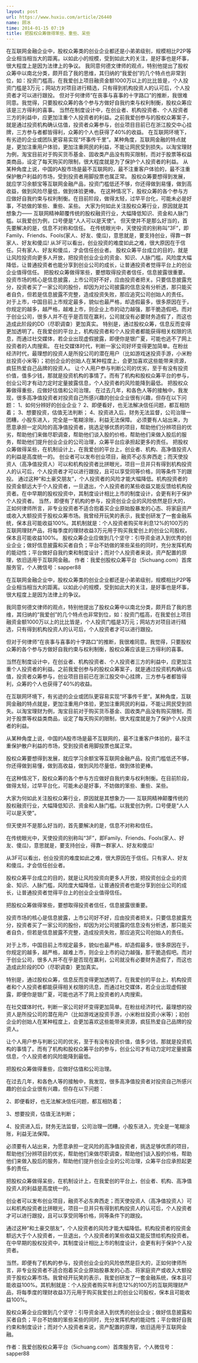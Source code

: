 ```yaml
---
layout: post
url: https://www.huxiu.com/article/26440
name: 顾冰
time: 2014-01-15 07:19
title: 把股权众筹做得笨些、重些、呆些
---
```

在互联网金融企业中，股权众筹类的创业企业都还是小弟弟级别，规模相比P2P等企业相当相当大的距离。以如此小的规模，受到如此大的关注，是好事也是坏事，很大程度上是因为法律上的争议。 我同意何德文律师的观点，特别他提出了股权众筹中以南北分类，颇开启了我的思维，其归纳的“我爱创”的几个特点也非常到位，如：投资门槛高，在我爱创上项目融资金额1000万以上的比比皆是，个人投资门槛是3万元；网站方对项目进行精选，只有得到机构投资人的认可后，个人投资者才可以进行跟投。 但对于何律师“在丧事与喜事的十字路口”的推断，我很难同意。我觉得，只要股权众筹的各个参与方做好自我约束与权利制衡，股权众筹应该是三方得利的喜事。 当然在制度设计中，在创业者、机构投资者、个人投资者三方的利益中，应更加注重个人投资者的利益。之前我爱创参与的股权众筹案子，就是通过投资机构确认估值，投资者众筹参与，创业项目目前已在浙江股交中心挂牌，三方参与者都皆得利，众筹的个人也获得了40%的收益。 在互联网环境下，有劣迹的企业或团队更容易实现“坏事传千里”。某种角度，互联网金融的特点就是，更加注重用户体验，更加注重网民的利益，不能让网民受到损失。以淘宝理财为例，淘宝目前对于购买货币基金、固收类产品没有购买限制，而对于股票等权益类商品，设定了每天购买的限制，很大程度就是为了保护个人投资者的利益。 从某种角度上说，中国的A股市场是最不互联网的，最不注重客户体验的，最不注重保护散户利益的市场，受到投资者用脚投票也属正常。 股权众筹要想得到发展，就应学习余额宝等互联网金融产品，投资门槛低还不够，你还得做到易懂，做到高收益，做到风险尽量低，做到体验更棒。 在这种情况下，股权众筹的各个参与方应做好自我约束与权利制衡。在目前阶段，做得太轻，过早平台化，可能未必是好事，不妨做的笨些、重些、呆些。 大家为何如此关注股权众筹行业，原因就是其想象力—— 互联网精神颠覆传统的股权融资行业，大幅降低知识、资金和人脉门槛。以我爱创为例，口号便是“人人可以是天使”。 但天使并不是那么好当的，首先要解决的是，信息不对称和信任。 在传统眼光中，天使投资的别称叫“3F”，即Family、Friends、Fools(家人、好友、傻瓜)，意思就是，要支持创业，得靠一群家人、好友和傻瓜! 从3F可以看出，创业投资的难度如此之难，很大原因在于信任。只有家人、好友和傻瓜，才会信任创业者。 股权众筹平台成立的目的，就是让风险投资向更多人开放，把投资创业企业的资金、知识、人脉门槛，风险度大幅降低，让普通投资者也能分享到创业公司的成长，让普通投资者觉得平台上的创业企业值得信任。 把股权众筹做得笨些，要想取得投资者信任，信息披露很重要。 投资市场的核心是信息披露，上市公司好不好，应由投资者把关。只要信息披露充分，投资者买了一家公司的股份，却因为对公司披露的信息没有分析透，那只能买者自负，但若是信息披露不完整，造成投资失败，那应追究公司创始人的责任。 对于上市，中国目前上市规定最多，貌似也最严格，却造假最多，很多原因在于，你规定的越多，越严格，越难上市，则企业上市的动力越强，那干脆造假吧。而对于创业公司，很多人并不在乎是否现在赢利，公司就没有必要财务造假了，而这也造成此阶段的DD（尽职调查）更加真实。 特别是，通过股权众筹，信息反而变得更加透明了。在我爱创的平台上，机构投资者和个人投资者都能获得相关权限的讯息，而通过社交媒体，若企业出现虚假披露，即便你是银广夏，可能也逃不了网上投资者的人肉搜索。 在社交媒体时代，判断一家公司好坏变得更加简单。在粉丝经济时代，最理想的投资人是所投公司的潜在用户（比如游戏迷投资手游，小米粉丝投资小米等）；初创企业的创始人在某种程度上，会更加喜欢这些能带来资源，疯狂热爱自己品牌的投资人。 让个人用户参与判断公司的优劣，至于有没有投资价值，值多少钱，那就是投资机构的事情了。而有了机构和股权众筹平台的参与，创业公司才有动力定时定量披露信息，个人投资者的风险能降到最低。 把股权众筹做得重些，应做好估值和公司治理。 在过去几年，和各色人等的接触中，我发现，很多高净值投资者对投资自己所感兴趣的创业企业很有兴趣，但存在以下问题： 1、如何分辨好的创业企业？ 2、即便看好，也无法解决信任问题，都互相防着； 3、想要投资，估值无法判断； 4、投资进入后，财务无法监督，公司治理一团糟，小股东进入，完全是一笔糊涂账，利益无法保障。 必须要有人站出来，为愿意承担一定风险的高净值投资者，挑选足够优质的项目，帮助他们分辨项目的优劣，帮助他们来做尽职调查，帮助他们谈入股的价格，帮助他们来做入股后的服务，帮助他们提升创业企业的公司治理，众筹平台应承担起更多的责任。 把股权众筹做得呆些，在机制设计上，在我爱创的平台上，创业者、机构、高净值投资人的利益是高度统一的。 创业者可以发布创业项目，融资不必东奔西走；而天使投资人（高净值投资人）可以和机构投资者比拼眼光，项目一旦并只有得到机构投资人的认可后，个人投资者才可以进行跟投，且可以享受同等价格，同等条件下的跟投。 通过这种“和土豪交朋友”，个人投资者的风险才能大幅降低。机构投资者的投资金额远大于个人投资者，一旦退出，个人投资者的某些收益又能反馈给机构投资者。在中早期的股权投资中，其制度设计相比上市的制度设计，会更有利于保护个人投资者。 当然，即便有了机构的参与，投资创业企业的风险依然是巨大的，正如何律师所言，非专业投资者不适合抱着买企业原始股暴发的心态、将家庭资产或收入大额投资于股权众筹市场。我曾经开玩笑的表示，我爱创研发了一套金融系统，保本且可能收益100%。其机制就是：个人投资者购买年利息12%的100万的互联网理财产品，将每季度的理财收益3万元用于购买我爱创上的创业公司股权，保本且可能收益100%。 股权众筹企业应做到几个坚守：引导资金进入到优秀的创业企业；做好信息披露和买者自负；平台不妨做的笨些呆些的同时，充分发挥机构的能动性；平台做好自我约束和制度设计；而对个人投资者来说，资产配置的原理，依旧适用于互联网金融。 作者：我爱创股权众筹平台（5ichuang.com）首席服务官，个人微信号：sapper88

在互联网金融企业中，股权众筹类的创业企业都还是小弟弟级别，规模相比P2P等企业相当相当大的距离。以如此小的规模，受到如此大的关注，是好事也是坏事，很大程度上是因为法律上的争议。

我同意何德文律师的观点，特别他提出了股权众筹中以南北分类，颇开启了我的思维，其归纳的“我爱创”的几个特点也非常到位，如：投资门槛高，在我爱创上项目融资金额1000万以上的比比皆是，个人投资门槛是3万元；网站方对项目进行精选，只有得到机构投资人的认可后，个人投资者才可以进行跟投。

但对于何律师“在丧事与喜事的十字路口”的推断，我很难同意。我觉得，只要股权众筹的各个参与方做好自我约束与权利制衡，股权众筹应该是三方得利的喜事。

当然在制度设计中，在创业者、机构投资者、个人投资者三方的利益中，应更加注重个人投资者的利益。之前我爱创参与的股权众筹案子，就是通过投资机构确认估值，投资者众筹参与，创业项目目前已在浙江股交中心挂牌，三方参与者都皆得利，众筹的个人也获得了40%的收益。

在互联网环境下，有劣迹的企业或团队更容易实现“坏事传千里”。某种角度，互联网金融的特点就是，更加注重用户体验，更加注重网民的利益，不能让网民受到损失。以淘宝理财为例，淘宝目前对于购买货币基金、固收类产品没有购买限制，而对于股票等权益类商品，设定了每天购买的限制，很大程度就是为了保护个人投资者的利益。

从某种角度上说，中国的A股市场是最不互联网的，最不注重客户体验的，最不注重保护散户利益的市场，受到投资者用脚投票也属正常。

股权众筹要想得到发展，就应学习余额宝等互联网金融产品，投资门槛低还不够，你还得做到易懂，做到高收益，做到风险尽量低，做到体验更棒。

在这种情况下，股权众筹的各个参与方应做好自我约束与权利制衡。在目前阶段，做得太轻，过早平台化，可能未必是好事，不妨做的笨些、重些、呆些。

大家为何如此关注股权众筹行业，原因就是其想象力—— 互联网精神颠覆传统的股权融资行业，大幅降低知识、资金和人脉门槛。以我爱创为例，口号便是“人人可以是天使”。

但天使并不是那么好当的，首先要解决的是，信息不对称和信任。

在传统眼光中，天使投资的别称叫“3F”，即Family、Friends、Fools(家人、好友、傻瓜)，意思就是，要支持创业，得靠一群家人、好友和傻瓜!

从3F可以看出，创业投资的难度如此之难，很大原因在于信任。只有家人、好友和傻瓜，才会信任创业者。

股权众筹平台成立的目的，就是让风险投资向更多人开放，把投资创业企业的资金、知识、人脉门槛，风险度大幅降低，让普通投资者也能分享到创业公司的成长，让普通投资者觉得平台上的创业企业值得信任。

把股权众筹做得笨些，要想取得投资者信任，信息披露很重要。

投资市场的核心是信息披露，上市公司好不好，应由投资者把关。只要信息披露充分，投资者买了一家公司的股份，却因为对公司披露的信息没有分析透，那只能买者自负，但若是信息披露不完整，造成投资失败，那应追究公司创始人的责任。

对于上市，中国目前上市规定最多，貌似也最严格，却造假最多，很多原因在于，你规定的越多，越严格，越难上市，则企业上市的动力越强，那干脆造假吧。而对于创业公司，很多人并不在乎是否现在赢利，公司就没有必要财务造假了，而这也造成此阶段的DD（尽职调查）更加真实。

特别是，通过股权众筹，信息反而变得更加透明了。在我爱创的平台上，机构投资者和个人投资者都能获得相关权限的讯息，而通过社交媒体，若企业出现虚假披露，即便你是银广夏，可能也逃不了网上投资者的人肉搜索。

在社交媒体时代，判断一家公司好坏变得更加简单。在粉丝经济时代，最理想的投资人是所投公司的潜在用户（比如游戏迷投资手游，小米粉丝投资小米等）；初创企业的创始人在某种程度上，会更加喜欢这些能带来资源，疯狂热爱自己品牌的投资人。

让个人用户参与判断公司的优劣，至于有没有投资价值，值多少钱，那就是投资机构的事情了。而有了机构和股权众筹平台的参与，创业公司才有动力定时定量披露信息，个人投资者的风险能降到最低。

把股权众筹做得重些，应做好估值和公司治理。

在过去几年，和各色人等的接触中，我发现，很多高净值投资者对投资自己所感兴趣的创业企业很有兴趣，但存在以下问题：

2、即便看好，也无法解决信任问题，都互相防着；

3、想要投资，估值无法判断；

4、投资进入后，财务无法监督，公司治理一团糟，小股东进入，完全是一笔糊涂账，利益无法保障。

必须要有人站出来，为愿意承担一定风险的高净值投资者，挑选足够优质的项目，帮助他们分辨项目的优劣，帮助他们来做尽职调查，帮助他们谈入股的价格，帮助他们来做入股后的服务，帮助他们提升创业企业的公司治理，众筹平台应承担起更多的责任。

把股权众筹做得呆些，在机制设计上，在我爱创的平台上，创业者、机构、高净值投资人的利益是高度统一的。

创业者可以发布创业项目，融资不必东奔西走；而天使投资人（高净值投资人）可以和机构投资者比拼眼光，项目一旦并只有得到机构投资人的认可后，个人投资者才可以进行跟投，且可以享受同等价格，同等条件下的跟投。

通过这种“和土豪交朋友”，个人投资者的风险才能大幅降低。机构投资者的投资金额远大于个人投资者，一旦退出，个人投资者的某些收益又能反馈给机构投资者。在中早期的股权投资中，其制度设计相比上市的制度设计，会更有利于保护个人投资者。

当然，即便有了机构的参与，投资创业企业的风险依然是巨大的，正如何律师所言，非专业投资者不适合抱着买企业原始股暴发的心态、将家庭资产或收入大额投资于股权众筹市场。我曾经开玩笑的表示，我爱创研发了一套金融系统，保本且可能收益100%。其机制就是：个人投资者购买年利息12%的100万的互联网理财产品，将每季度的理财收益3万元用于购买我爱创上的创业公司股权，保本且可能收益100%。

股权众筹企业应做到几个坚守：引导资金进入到优秀的创业企业；做好信息披露和买者自负；平台不妨做的笨些呆些的同时，充分发挥机构的能动性；平台做好自我约束和制度设计；而对个人投资者来说，资产配置的原理，依旧适用于互联网金融。

作者：我爱创股权众筹平台（5ichuang.com）首席服务官，个人微信号：sapper88

